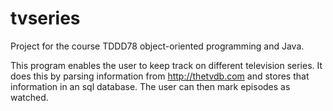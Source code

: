 # tvseries
Project for the course TDDD78 object-oriented programming and Java.

This program enables the user to keep track on different television series.
It does this by parsing information from http://thetvdb.com and stores that information in an sql database.
The user can then mark episodes as watched.
